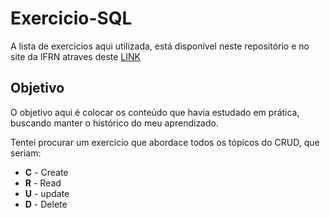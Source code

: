 # Exercicio-SQL

A lista de exercicios aqui utilizada, está disponível neste repositório e no site da IFRN atraves deste [LINK](https://docente.ifrn.edu.br/nickersonferreira/disciplinas/programacao-com-acesso-a-banco-de-dados-3o-ano/lista-de-exercicios-sql/view)

## Objetivo
O objetivo aqui é colocar os conteúdo que havia estudado em prática, buscando manter o histórico do meu aprendizado.

Tentei procurar um exercicio que abordace todos os tópicos do CRUD, que seriam:
- **C** - Create
- **R** - Read
- **U** - update
- **D** - Delete

